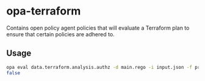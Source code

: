 # opa-terraform
Contains open policy agent policies that will evaluate a Terraform plan to ensure that certain policies are adhered to.

## Usage
``` sh 
opa eval data.terraform.analysis.authz -d main.rego -i input.json -f pretty
false
```
